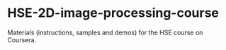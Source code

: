 # HSE-2D-image-processing-course

Materials (instructions, samples and demos) for the HSE course on Coursera.
